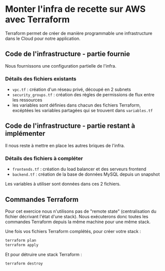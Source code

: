 # Monter l'infra de recette sur AWS avec Terraform

Terraform permet de créer de manière programmable une infrastructure dans le Cloud pour notre application.

## Code de l'infrastructure - partie fournie
Nous fournissons une configuration partielle de l'infra.

### Détails des fichiers existants
- `vpc.tf` : création d'un réseau privé, découpé en 2 subnets
- `security_groups.tf` : création des règles de permissions de flux entre les ressources
- les variables sont définies dans chacun des fichiers Terraform, excéptées les variables partagées qui se trouvent dans `variables.tf`

## Code de l'infrastructure - partie restant à implémenter
Il nous reste à mettre en place les autres briques de l'infra.

### Détails des fichiers à compléter
- `frontends.tf` : création du load balancer et des serveurs frontend
- `backend.tf` : création de la base de données MySQL depuis un snapshot

Les variables à utiliser sont données dans ces 2 fichiers.

## Commandes Terraform

Pour cet exercice nous n'utilisons pas de "remote state" (centralisation du fichier décrivant l'état d'une stack). Nous exécuterons donc toutes les commandes Terraform depuis la même machine pour une même stack.


Une fois vos fichiers Terraform complétés, pour créer votre stack :
```bash
terraform plan
terraform apply
```

Et pour détruire une stack Terraform :
```bash
terraform destroy
```
